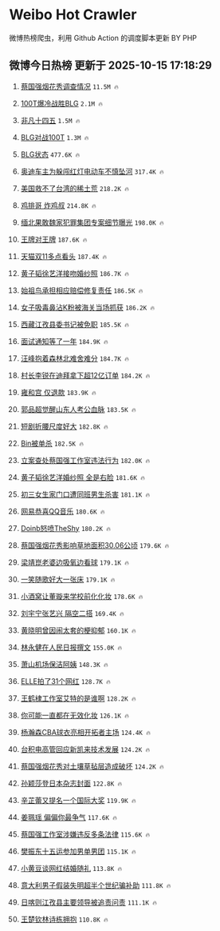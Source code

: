 # Weibo Hot Crawler 



微博热榜爬虫，利用 Github Action 的调度脚本更新 BY PHP 


## 微博今日热榜 更新于 2025-10-15 17:18:29 
1. [蔡国强烟花秀调查情况](https://s.weibo.com/weibo?q=%23%E8%94%A1%E5%9B%BD%E5%BC%BA%E7%83%9F%E8%8A%B1%E7%A7%80%E8%B0%83%E6%9F%A5%E6%83%85%E5%86%B5%23&t=31&band_rank=1&Refer=top) `11.5M 🔥` 

1. [100T爆冷战胜BLG](https://s.weibo.com/weibo?q=%23100T%E7%88%86%E5%86%B7%E6%88%98%E8%83%9CBLG%23&t=31&band_rank=2&Refer=top) `2.1M 🔥` 

1. [非凡十四五](https://s.weibo.com/weibo?q=%23%E9%9D%9E%E5%87%A1%E5%8D%81%E5%9B%9B%E4%BA%94%23&t=31&band_rank=3&Refer=top) `1.5M 🔥` 

1. [BLG对战100T](https://s.weibo.com/weibo?q=%23BLG%E5%AF%B9%E6%88%98100T%23&t=31&band_rank=4&Refer=top) `1.3M 🔥` 

1. [BLG状态](https://s.weibo.com/weibo?q=BLG%E7%8A%B6%E6%80%81&t=31&band_rank=5&Refer=top) `477.6K 🔥` 

1. [奥迪车主为躲闯红灯电动车不慎坠河](https://s.weibo.com/weibo?q=%23%E5%A5%A5%E8%BF%AA%E8%BD%A6%E4%B8%BB%E4%B8%BA%E8%BA%B2%E9%97%AF%E7%BA%A2%E7%81%AF%E7%94%B5%E5%8A%A8%E8%BD%A6%E4%B8%8D%E6%85%8E%E5%9D%A0%E6%B2%B3%23&t=31&band_rank=6&Refer=top) `317.4K 🔥` 

1. [美国救不了台湾的稀土荒](https://s.weibo.com/weibo?q=%23%E7%BE%8E%E5%9B%BD%E6%95%91%E4%B8%8D%E4%BA%86%E5%8F%B0%E6%B9%BE%E7%9A%84%E7%A8%80%E5%9C%9F%E8%8D%92%23&t=31&band_rank=7&Refer=top) `218.2K 🔥` 

1. [鸡排哥 炸鸡叔](https://s.weibo.com/weibo?q=%E9%B8%A1%E6%8E%92%E5%93%A5%20%E7%82%B8%E9%B8%A1%E5%8F%94&t=31&band_rank=8&Refer=top) `214.8K 🔥` 

1. [缅北果敢魏家犯罪集团专案细节曝光](https://s.weibo.com/weibo?q=%23%E7%BC%85%E5%8C%97%E6%9E%9C%E6%95%A2%E9%AD%8F%E5%AE%B6%E7%8A%AF%E7%BD%AA%E9%9B%86%E5%9B%A2%E4%B8%93%E6%A1%88%E7%BB%86%E8%8A%82%E6%9B%9D%E5%85%89%23&t=31&band_rank=9&Refer=top) `198.0K 🔥` 

1. [王牌对王牌](https://s.weibo.com/weibo?q=%E7%8E%8B%E7%89%8C%E5%AF%B9%E7%8E%8B%E7%89%8C&t=31&band_rank=10&Refer=top) `187.6K 🔥` 

1. [天猫双11多点看头](https://s.weibo.com/weibo?q=%23%E5%A4%A9%E7%8C%AB%E5%8F%8C11%E5%A4%9A%E7%82%B9%E7%9C%8B%E5%A4%B4%23&t=31&band_rank=11&Refer=top) `187.4K 🔥` 

1. [黄子韬徐艺洋接吻婚纱照](https://s.weibo.com/weibo?q=%23%E9%BB%84%E5%AD%90%E9%9F%AC%E5%BE%90%E8%89%BA%E6%B4%8B%E6%8E%A5%E5%90%BB%E5%A9%9A%E7%BA%B1%E7%85%A7%23&t=31&band_rank=12&Refer=top) `186.7K 🔥` 

1. [始祖鸟承担相应赔偿修复责任](https://s.weibo.com/weibo?q=%23%E5%A7%8B%E7%A5%96%E9%B8%9F%E6%89%BF%E6%8B%85%E7%9B%B8%E5%BA%94%E8%B5%94%E5%81%BF%E4%BF%AE%E5%A4%8D%E8%B4%A3%E4%BB%BB%23&t=31&band_rank=13&Refer=top) `186.5K 🔥` 

1. [女子吸毒鼻沾K粉被海关当场抓获](https://s.weibo.com/weibo?q=%23%E5%A5%B3%E5%AD%90%E5%90%B8%E6%AF%92%E9%BC%BB%E6%B2%BEK%E7%B2%89%E8%A2%AB%E6%B5%B7%E5%85%B3%E5%BD%93%E5%9C%BA%E6%8A%93%E8%8E%B7%23&t=31&band_rank=14&Refer=top) `186.2K 🔥` 

1. [西藏江孜县委书记被免职](https://s.weibo.com/weibo?q=%23%E8%A5%BF%E8%97%8F%E6%B1%9F%E5%AD%9C%E5%8E%BF%E5%A7%94%E4%B9%A6%E8%AE%B0%E8%A2%AB%E5%85%8D%E8%81%8C%23&t=31&band_rank=15&Refer=top) `185.5K 🔥` 

1. [面试通知等了一年](https://s.weibo.com/weibo?q=%E9%9D%A2%E8%AF%95%E9%80%9A%E7%9F%A5%E7%AD%89%E4%BA%86%E4%B8%80%E5%B9%B4&t=31&band_rank=16&Refer=top) `184.9K 🔥` 

1. [汪峰抱着森林北难舍难分](https://s.weibo.com/weibo?q=%23%E6%B1%AA%E5%B3%B0%E6%8A%B1%E7%9D%80%E6%A3%AE%E6%9E%97%E5%8C%97%E9%9A%BE%E8%88%8D%E9%9A%BE%E5%88%86%23&t=31&band_rank=17&Refer=top) `184.7K 🔥` 

1. [村长李锐在迪拜拿下超12亿订单](https://s.weibo.com/weibo?q=%23%E6%9D%91%E9%95%BF%E6%9D%8E%E9%94%90%E5%9C%A8%E8%BF%AA%E6%8B%9C%E6%8B%BF%E4%B8%8B%E8%B6%8512%E4%BA%BF%E8%AE%A2%E5%8D%95%23&t=31&band_rank=18&Refer=top) `184.2K 🔥` 

1. [雍和宫 仅退款](https://s.weibo.com/weibo?q=%E9%9B%8D%E5%92%8C%E5%AE%AB%20%E4%BB%85%E9%80%80%E6%AC%BE&t=31&band_rank=19&Refer=top) `183.9K 🔥` 

1. [郭品超觉醒山东人考公血脉](https://s.weibo.com/weibo?q=%23%E9%83%AD%E5%93%81%E8%B6%85%E8%A7%89%E9%86%92%E5%B1%B1%E4%B8%9C%E4%BA%BA%E8%80%83%E5%85%AC%E8%A1%80%E8%84%89%23&t=31&band_rank=20&Refer=top) `183.5K 🔥` 

1. [短剧折腰尺度好大](https://s.weibo.com/weibo?q=%23%E7%9F%AD%E5%89%A7%E6%8A%98%E8%85%B0%E5%B0%BA%E5%BA%A6%E5%A5%BD%E5%A4%A7%23&t=31&band_rank=21&Refer=top) `182.8K 🔥` 

1. [Bin被单杀](https://s.weibo.com/weibo?q=%23Bin%E8%A2%AB%E5%8D%95%E6%9D%80%23&t=31&band_rank=22&Refer=top) `182.5K 🔥` 

1. [立案查处蔡国强工作室违法行为](https://s.weibo.com/weibo?q=%23%E7%AB%8B%E6%A1%88%E6%9F%A5%E5%A4%84%E8%94%A1%E5%9B%BD%E5%BC%BA%E5%B7%A5%E4%BD%9C%E5%AE%A4%E8%BF%9D%E6%B3%95%E8%A1%8C%E4%B8%BA%23&t=31&band_rank=23&Refer=top) `182.0K 🔥` 

1. [黄子韬徐艺洋婚纱照 全是右脸](https://s.weibo.com/weibo?q=%E9%BB%84%E5%AD%90%E9%9F%AC%E5%BE%90%E8%89%BA%E6%B4%8B%E5%A9%9A%E7%BA%B1%E7%85%A7%20%E5%85%A8%E6%98%AF%E5%8F%B3%E8%84%B8&t=31&band_rank=24&Refer=top) `181.6K 🔥` 

1. [初三女生家门口遭同班男生杀害](https://s.weibo.com/weibo?q=%23%E5%88%9D%E4%B8%89%E5%A5%B3%E7%94%9F%E5%AE%B6%E9%97%A8%E5%8F%A3%E9%81%AD%E5%90%8C%E7%8F%AD%E7%94%B7%E7%94%9F%E6%9D%80%E5%AE%B3%23&t=31&band_rank=25&Refer=top) `181.1K 🔥` 

1. [网易恭喜QQ音乐](https://s.weibo.com/weibo?q=%E7%BD%91%E6%98%93%E6%81%AD%E5%96%9CQQ%E9%9F%B3%E4%B9%90&t=31&band_rank=26&Refer=top) `180.6K 🔥` 

1. [Doinb怒喷TheShy](https://s.weibo.com/weibo?q=Doinb%E6%80%92%E5%96%B7TheShy&t=31&band_rank=27&Refer=top) `180.2K 🔥` 

1. [蔡国强烟花秀影响草地面积30.06公顷](https://s.weibo.com/weibo?q=%23%E8%94%A1%E5%9B%BD%E5%BC%BA%E7%83%9F%E8%8A%B1%E7%A7%80%E5%BD%B1%E5%93%8D%E8%8D%89%E5%9C%B0%E9%9D%A2%E7%A7%AF30.06%E5%85%AC%E9%A1%B7%23&t=31&band_rank=28&Refer=top) `179.6K 🔥` 

1. [梁靖崑老婆边吸氧边看球](https://s.weibo.com/weibo?q=%23%E6%A2%81%E9%9D%96%E5%B4%91%E8%80%81%E5%A9%86%E8%BE%B9%E5%90%B8%E6%B0%A7%E8%BE%B9%E7%9C%8B%E7%90%83%23&t=31&band_rank=29&Refer=top) `179.1K 🔥` 

1. [一笑随歌好大一张床](https://s.weibo.com/weibo?q=%E4%B8%80%E7%AC%91%E9%9A%8F%E6%AD%8C%E5%A5%BD%E5%A4%A7%E4%B8%80%E5%BC%A0%E5%BA%8A&t=31&band_rank=30&Refer=top) `179.1K 🔥` 

1. [小酒窝让董璇来学校前化化妆](https://s.weibo.com/weibo?q=%E5%B0%8F%E9%85%92%E7%AA%9D%E8%AE%A9%E8%91%A3%E7%92%87%E6%9D%A5%E5%AD%A6%E6%A0%A1%E5%89%8D%E5%8C%96%E5%8C%96%E5%A6%86&t=31&band_rank=31&Refer=top) `178.6K 🔥` 

1. [刘宇宁张艺兴 隔空二搭](https://s.weibo.com/weibo?q=%E5%88%98%E5%AE%87%E5%AE%81%E5%BC%A0%E8%89%BA%E5%85%B4%20%E9%9A%94%E7%A9%BA%E4%BA%8C%E6%90%AD&t=31&band_rank=32&Refer=top) `169.4K 🔥` 

1. [黄晓明曾因闹太套的梗抑郁](https://s.weibo.com/weibo?q=%23%E9%BB%84%E6%99%93%E6%98%8E%E6%9B%BE%E5%9B%A0%E9%97%B9%E5%A4%AA%E5%A5%97%E7%9A%84%E6%A2%97%E6%8A%91%E9%83%81%23&t=31&band_rank=33&Refer=top) `160.1K 🔥` 

1. [林永健在人民日报撰文](https://s.weibo.com/weibo?q=%23%E6%9E%97%E6%B0%B8%E5%81%A5%E5%9C%A8%E4%BA%BA%E6%B0%91%E6%97%A5%E6%8A%A5%E6%92%B0%E6%96%87%23&t=31&band_rank=34&Refer=top) `155.0K 🔥` 

1. [萧山机场保洁阿姨](https://s.weibo.com/weibo?q=%23%E8%90%A7%E5%B1%B1%E6%9C%BA%E5%9C%BA%E4%BF%9D%E6%B4%81%E9%98%BF%E5%A7%A8%23&t=31&band_rank=35&Refer=top) `148.3K 🔥` 

1. [ELLE拍了31个网红](https://s.weibo.com/weibo?q=ELLE%E6%8B%8D%E4%BA%8631%E4%B8%AA%E7%BD%91%E7%BA%A2&t=31&band_rank=36&Refer=top) `128.7K 🔥` 

1. [王鹤棣工作室艾特的是谁啊](https://s.weibo.com/weibo?q=%23%E7%8E%8B%E9%B9%A4%E6%A3%A3%E5%B7%A5%E4%BD%9C%E5%AE%A4%E8%89%BE%E7%89%B9%E7%9A%84%E6%98%AF%E8%B0%81%E5%95%8A%23&t=31&band_rank=37&Refer=top) `128.2K 🔥` 

1. [你可能一直都在无效化妆](https://s.weibo.com/weibo?q=%E4%BD%A0%E5%8F%AF%E8%83%BD%E4%B8%80%E7%9B%B4%E9%83%BD%E5%9C%A8%E6%97%A0%E6%95%88%E5%8C%96%E5%A6%86&t=31&band_rank=38&Refer=top) `126.1K 🔥` 

1. [杨瀚森CBA球衣亮相开拓者主场](https://s.weibo.com/weibo?q=%23%E6%9D%A8%E7%80%9A%E6%A3%AECBA%E7%90%83%E8%A1%A3%E4%BA%AE%E7%9B%B8%E5%BC%80%E6%8B%93%E8%80%85%E4%B8%BB%E5%9C%BA%23&t=31&band_rank=39&Refer=top) `124.4K 🔥` 

1. [台积电高管回应新凯来技术发展](https://s.weibo.com/weibo?q=%E5%8F%B0%E7%A7%AF%E7%94%B5%E9%AB%98%E7%AE%A1%E5%9B%9E%E5%BA%94%E6%96%B0%E5%87%AF%E6%9D%A5%E6%8A%80%E6%9C%AF%E5%8F%91%E5%B1%95&t=31&band_rank=40&Refer=top) `124.2K 🔥` 

1. [蔡国强烟花秀对土壤草毡层造成破坏](https://s.weibo.com/weibo?q=%23%E8%94%A1%E5%9B%BD%E5%BC%BA%E7%83%9F%E8%8A%B1%E7%A7%80%E5%AF%B9%E5%9C%9F%E5%A3%A4%E8%8D%89%E6%AF%A1%E5%B1%82%E9%80%A0%E6%88%90%E7%A0%B4%E5%9D%8F%23&t=31&band_rank=41&Refer=top) `124.2K 🔥` 

1. [孙颖莎登日本杂志封面](https://s.weibo.com/weibo?q=%23%E5%AD%99%E9%A2%96%E8%8E%8E%E7%99%BB%E6%97%A5%E6%9C%AC%E6%9D%82%E5%BF%97%E5%B0%81%E9%9D%A2%23&t=31&band_rank=42&Refer=top) `122.8K 🔥` 

1. [辛芷蕾又提名一个国际大奖](https://s.weibo.com/weibo?q=%E8%BE%9B%E8%8A%B7%E8%95%BE%E5%8F%88%E6%8F%90%E5%90%8D%E4%B8%80%E4%B8%AA%E5%9B%BD%E9%99%85%E5%A4%A7%E5%A5%96&t=31&band_rank=43&Refer=top) `119.9K 🔥` 

1. [姜珮瑶 偏偏你最争气](https://s.weibo.com/weibo?q=%E5%A7%9C%E7%8F%AE%E7%91%B6%20%E5%81%8F%E5%81%8F%E4%BD%A0%E6%9C%80%E4%BA%89%E6%B0%94&t=31&band_rank=44&Refer=top) `117.6K 🔥` 

1. [蔡国强工作室涉嫌违反多条法律](https://s.weibo.com/weibo?q=%23%E8%94%A1%E5%9B%BD%E5%BC%BA%E5%B7%A5%E4%BD%9C%E5%AE%A4%E6%B6%89%E5%AB%8C%E8%BF%9D%E5%8F%8D%E5%A4%9A%E6%9D%A1%E6%B3%95%E5%BE%8B%23&t=31&band_rank=45&Refer=top) `115.6K 🔥` 

1. [樊振东十五运参加男单男团](https://s.weibo.com/weibo?q=%23%E6%A8%8A%E6%8C%AF%E4%B8%9C%E5%8D%81%E4%BA%94%E8%BF%90%E5%8F%82%E5%8A%A0%E7%94%B7%E5%8D%95%E7%94%B7%E5%9B%A2%23&t=31&band_rank=46&Refer=top) `115.1K 🔥` 

1. [小黄豆谈网红结婚随礼](https://s.weibo.com/weibo?q=%E5%B0%8F%E9%BB%84%E8%B1%86%E8%B0%88%E7%BD%91%E7%BA%A2%E7%BB%93%E5%A9%9A%E9%9A%8F%E7%A4%BC&t=31&band_rank=47&Refer=top) `113.8K 🔥` 

1. [意大利男子假装失明超半个世纪骗补助](https://s.weibo.com/weibo?q=%23%E6%84%8F%E5%A4%A7%E5%88%A9%E7%94%B7%E5%AD%90%E5%81%87%E8%A3%85%E5%A4%B1%E6%98%8E%E8%B6%85%E5%8D%8A%E4%B8%AA%E4%B8%96%E7%BA%AA%E9%AA%97%E8%A1%A5%E5%8A%A9%23&t=31&band_rank=48&Refer=top) `111.8K 🔥` 

1. [日喀则江孜县主要领导被追责问责](https://s.weibo.com/weibo?q=%23%E6%97%A5%E5%96%80%E5%88%99%E6%B1%9F%E5%AD%9C%E5%8E%BF%E4%B8%BB%E8%A6%81%E9%A2%86%E5%AF%BC%E8%A2%AB%E8%BF%BD%E8%B4%A3%E9%97%AE%E8%B4%A3%23&t=31&band_rank=49&Refer=top) `111.1K 🔥` 

1. [王楚钦林诗栋拥抱](https://s.weibo.com/weibo?q=%E7%8E%8B%E6%A5%9A%E9%92%A6%E6%9E%97%E8%AF%97%E6%A0%8B%E6%8B%A5%E6%8A%B1&t=31&band_rank=50&Refer=top) `110.8K 🔥` 

